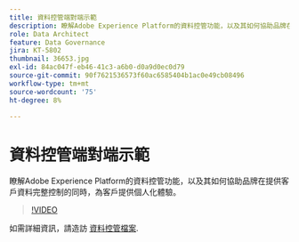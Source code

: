 ```yaml
---
title: 資料控管端對端示範
description: 瞭解Adobe Experience Platform的資料控管功能，以及其如何協助品牌在提供客戶資料完整控制的同時，為客戶提供個人化體驗。
role: Data Architect
feature: Data Governance
jira: KT-5802
thumbnail: 36653.jpg
exl-id: 84ac047f-eb46-41c3-a6b0-d0a9d0ec0d79
source-git-commit: 90f7621536573f60ac6585404b1ac0e49cb08496
workflow-type: tm+mt
source-wordcount: '75'
ht-degree: 8%

---
```


# 資料控管端對端示範

瞭解Adobe Experience Platform的資料控管功能，以及其如何協助品牌在提供客戶資料完整控制的同時，為客戶提供個人化體驗。

>[!VIDEO](https://video.tv.adobe.com/v/36653?quality=12&learn=on)

如需詳細資訊，請造訪 [資料控管檔案](https://experienceleague.adobe.com/docs/experience-platform/data-governance/home.html?lang=zh-Hant).
